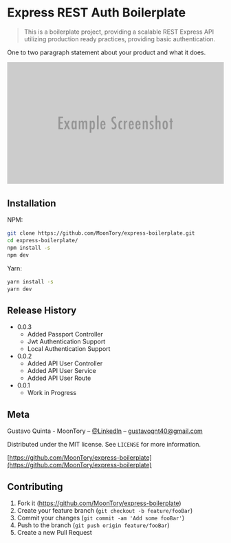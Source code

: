 # Express REST Auth Boilerplate
> This is a boilerplate project, providing a scalable REST Express API utilizing production ready practices, providing basic authentication.

One to two paragraph statement about your product and what it does.

![](header.png)

## Installation

NPM:

```sh
git clone https://github.com/MoonTory/express-boilerplate.git
cd express-boilerplate/
npm install -s
npm dev
```

Yarn:

```sh
yarn install -s
yarn dev
```

## Release History
* 0.0.3
    * Added Passport Controller
    * Jwt Authentication Support
    * Local Authentication Support
* 0.0.2
    * Added API User Controller
    * Added API User Service
    * Added API User Route
* 0.0.1
    * Work in Progress

## Meta

Gustavo Quinta - MoonTory – [@LinkedIn](www.linkedin.com/in/gustavo-quinta) – gustavoqnt40@gmail.com

Distributed under the MIT license. See ``LICENSE`` for more information.

[https://github.com/MoonTory/express-boilerplate](https://github.com/MoonTory/express-boilerplate)

## Contributing

1. Fork it (<https://github.com/MoonTory/express-boilerplate>)
2. Create your feature branch (`git checkout -b feature/fooBar`)
3. Commit your changes (`git commit -am 'Add some fooBar'`)
4. Push to the branch (`git push origin feature/fooBar`)
5. Create a new Pull Request

<!-- Markdown link & img dfn's -->
[wiki]: https://github.com/MoonTory/express-boilerplate/wiki
